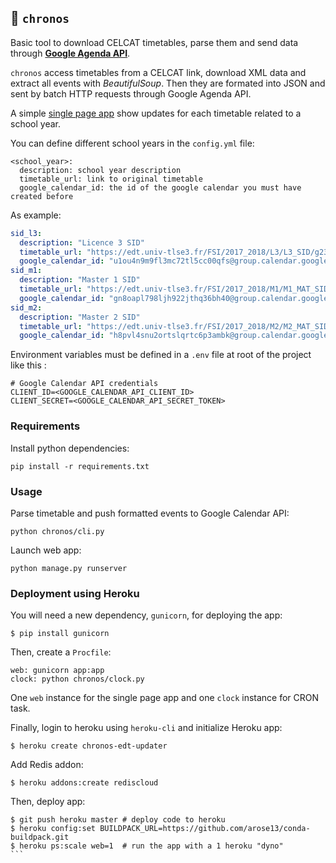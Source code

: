 ## :date: `chronos`

Basic tool to download CELCAT timetables, parse them and send data through [__Google Agenda API__](https://developers.google.com/google-apps/calendar/).

`chronos` access timetables from a CELCAT link, download XML data and extract all events with *BeautifulSoup*. 
Then they are formated into JSON and sent by batch HTTP requests through Google Agenda API. 

A simple [single page app](http://chronos-edt.herokuapp.com) show updates for each timetable related to a school year.

You can define different school years in the `config.yml` file:
```
<school_year>:
  description: school year description 
  timetable_url: link to original timetable
  google_calendar_id: the id of the google calendar you must have created before
```
As example:
```yml
sid_l3:
  description: "Licence 3 SID"
  timetable_url: "https://edt.univ-tlse3.fr/FSI/2017_2018/L3/L3_SID/g236140.xml"
  google_calendar_id: "u1ou4n9m9fl3mc72tl5cc00qfs@group.calendar.google.com"
sid_m1:
  description: "Master 1 SID"
  timetable_url: "https://edt.univ-tlse3.fr/FSI/2017_2018/M1/M1_MAT_SID/g241779.xml"
  google_calendar_id: "gn8oapl798ljh922jthq36bh40@group.calendar.google.com"
sid_m2:
  description: "Master 2 SID"
  timetable_url: "https://edt.univ-tlse3.fr/FSI/2017_2018/M2/M2_MAT_SID/g251952.xml"
  google_calendar_id: "h8pvl4snu2ortslqrtc6p3ambk@group.calendar.google.com"
```

Environment variables must be defined in a `.env` file at root of the project like this :
```
# Google Calendar API credentials
CLIENT_ID=<GOOGLE_CALENDAR_API_CLIENT_ID>
CLIENT_SECRET=<GOOGLE_CALENDAR_API_SECRET_TOKEN>
```

### Requirements
Install python dependencies:
```
pip install -r requirements.txt
```

### Usage

Parse timetable and push formatted events to Google Calendar API:
```
python chronos/cli.py
```
Launch web app:
```
python manage.py runserver
```

### Deployment using Heroku

You will need a new dependency, `gunicorn`, for deploying the app:
```
$ pip install gunicorn
```

Then, create a `Procfile`:
```
web: gunicorn app:app
clock: python chronos/clock.py
```
One `web` instance for the single page app and one `clock` instance for CRON task.

Finally, login to heroku using `heroku-cli` and initialize Heroku app:
```
$ heroku create chronos-edt-updater
```
Add Redis addon:
```
$ heroku addons:create rediscloud
```
Then, deploy app:
````
$ git push heroku master # deploy code to heroku
$ heroku config:set BUILDPACK_URL=https://github.com/arose13/conda-buildpack.git
$ heroku ps:scale web=1  # run the app with a 1 heroku "dyno"
```
